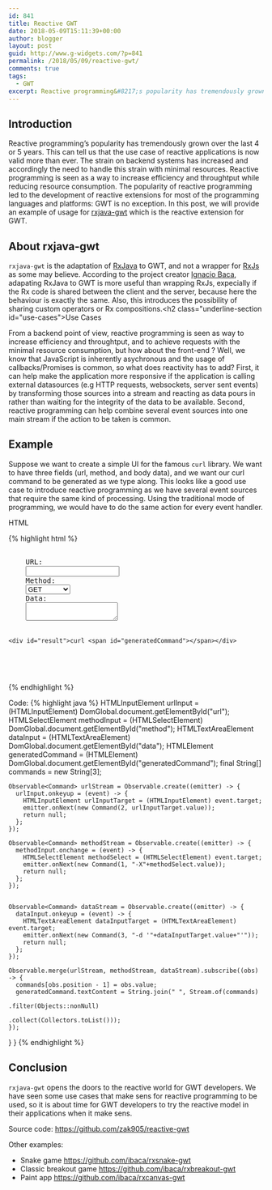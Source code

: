 ```yaml
---
id: 841
title: Reactive GWT
date: 2018-05-09T15:11:39+00:00
author: blogger
layout: post
guid: http://www.g-widgets.com/?p=841
permalink: /2018/05/09/reactive-gwt/
comments: true
tags:
  - GWT
excerpt: Reactive programming&#8217;s popularity has tremendously grown over the last 4 or 5 years. This can tell us that the use case of reactive applications is now valid more than ever. The strain on backend systems has increased and accordingly the need to handle this strain...
---
```


## Introduction

Reactive programming&#8217;s popularity has tremendously grown over the last 4 or 5 years. This can tell us that the use case of reactive applications is now valid more than ever. The strain on backend systems has increased and accordingly the need to handle this strain with minimal resources. Reactive programming is seen as a way to increase efficiency and throughtput while reducing resource consumption. The popularity of reactive programming led to the development of reactive extensions for most of the programming languages and platforms: GWT is no exception. In this post, we will provide an example of usage for [rxjava-gwt](https://github.com/intendia-oss/rxjava-gwt) which is the reactive extension for GWT.

## About rxjava-gwt

`rxjava-gwt` is the adaptation of [RxJava](https://github.com/ReactiveX/RxJava) to GWT, and not a wrapper for [RxJs](https://github.com/ReactiveX/rxjs) as some may believe. According to the project creator [Ignacio Baca](https://github.com/ibaca), adapating RxJava to GWT is more useful than wrapping RxJs, expecially if the Rx code is shared between the client and the server, because here the behaviour is exactly the same. Also, this introduces the possibility of sharing custom operators or Rx compositions.<h2 class="underline-section id="use-cases">Use Cases</h2> 

From a backend point of view, reactive programming is seen as way to increase efficiency and throughtput, and to achieve requests with the minimal resource consumption, but how about the front-end ? Well, we know that JavaScript is inherently asychronous and the usage of callbacks/Promises is common, so what does reactivity has to add? First, it can help make the application more responsive if the application is calling external datasources (e.g HTTP requests, websockets, server sent events) by transforming those sources into a stream and reacting as data pours in rather than waiting for the integrity of the data to be available. Second, reactive programming can help combine several event sources into one main stream if the action to be taken is common.

## Example

Suppose we want to create a simple UI for the famous `curl` library. We want to have three fields (url, method, and body data), and we want our curl command to be generated as we type along. This looks like a good use case to introduce reactive programming as we have several event sources that require the same kind of processing. Using the traditional mode of programming, we would have to do the same action for every event handler.

HTML

{% highlight html  %}
<pre class="brush:xml"><div class="form-container">
    <label for="url">URL:</label>
    <input id="url" type="text"></input>
    <label for="method">Method: </label>
    <select id="method">
      <option selected value="GET">GET</option>
      <option value="POST">POST</option>
      <option value="PUT">PUT</option>
      <option value="DELETE">DELETE</option>
      <option value="PATCH">PATCH</option>
      <option value="HEAD">HEAD</option>
      <option value="OPTIONS">OPTIONS</option>
      <option value="CONNECT">CONNECT</option>
      <option value="TRACE">TRACE</option>
    </select>
    <label for="data">Data: </label>
    <textarea id="data"></textarea>
    <div id="result">curl <span id="generatedCommand"></span></div>
  </div>
</pre>

{% endhighlight %}

Code:
{% highlight java  %}
  HTMLInputElement urlInput = (HTMLInputElement) DomGlobal.document.getElementById("url");
  HTMLSelectElement methodInput = (HTMLSelectElement) DomGlobal.document.getElementById("method");
  HTMLTextAreaElement dataInput = (HTMLTextAreaElement) DomGlobal.document.getElementById("data");
  HTMLElement generatedCommand = (HTMLElement) DomGlobal.document.getElementById("generatedCommand");
  final String[] commands = new String[3];

    Observable<Command> urlStream = Observable.create((emitter) -> {
      urlInput.onkeyup = (event) -> {
        HTMLInputElement urlInputTarget = (HTMLInputElement) event.target;
        emitter.onNext(new Command(2, urlInputTarget.value));
        return null;
      };
    });

    Observable<Command> methodStream = Observable.create((emitter) -> {
      methodInput.onchange = (event) -> {
        HTMLSelectElement methodSelect = (HTMLSelectElement) event.target;
        emitter.onNext(new Command(1, "-X"+methodSelect.value));
        return null;
      };
    });


    Observable<Command> dataStream = Observable.create((emitter) -> {
      dataInput.onkeyup = (event) -> {
        HTMLTextAreaElement dataInputTarget = (HTMLTextAreaElement) event.target;
        emitter.onNext(new Command(3, "-d '"+dataInputTarget.value+"'"));
        return null;
      };
    });

    Observable.merge(urlStream, methodStream, dataStream).subscribe((obs) -> {
      commands[obs.position - 1] = obs.value;
      generatedCommand.textContent = String.join(" ", Stream.of(commands)
                                                            .filter(Objects::nonNull)
                                                            .collect(Collectors.toList()));
    });
  }
}
{% endhighlight %}

## Conclusion

`rxjava-gwt` opens the doors to the reactive world for GWT developers. We have seen some use cases that make sens for reactive programming to be used, so it is about time for GWT developers to try the reactive model in their applications when it make sens.

Source code: <https://github.com/zak905/reactive-gwt>

Other examples:

  * Snake game <https://github.com/ibaca/rxsnake-gwt>
  * Classic breakout game <https://github.com/ibaca/rxbreakout-gwt>
  * Paint app <https://github.com/ibaca/rxcanvas-gwt>